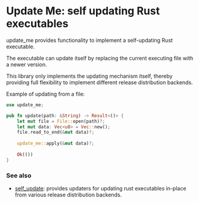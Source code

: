 # Update Me: self updating Rust executables

update_me provides functionality to implement a self-updating Rust executable.

The executable can update itself by replacing the current executing file with a newer version.

This library only implements the updating mechanism itself, thereby providing full flexibility to implement different
release distribution backends.

Example of updating from a file:

```rust
use update_me;

pub fn update(path: &String) -> Result<()> {
    let mut file = File::open(path)?;
    let mut data: Vec<u8> = Vec::new();
    file.read_to_end(&mut data)?;
    
    update_me::apply(&mut data)?;
    
    Ok(())
}

```


### See also

* [self_update](https://github.com/jaemk/self_update): provides updaters for updating rust executables in-place
  from various release distribution backends.

